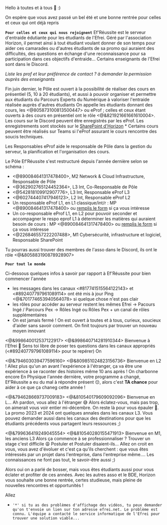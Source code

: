 Hello à toutes et à tous 👋 :)

On espère que vous avez passé un bel été et une bonne rentrée pour celles et ceux qui ont déjà repris 

**`Pour celles et ceux qui nous rejoignent`**
Ef'Réussite est le serveur d'entraide édutiante pour les étudiants de l'Efrei.
Géré par l'association Horizon, il permet ainsi à tout étudiant voulant donner de son temps pour aider ces camarades ou d'autres étudiants de sa promo qui auraient des difficultés, des questions en échange d'une reconnaissance pour sa participation dans ces objectifs d'entraide... 
Certains enseignants de l'Efrei sont dans le Discord. 

*Liste les prof et leur préférence de contact ? à demander la permission auprès des enseignants*

Fin juin dernier, le Pôle est ouvert à la possibilité de réaliser des cours en présentiel (5, 10 à 20 étudiants), et aussi à pouvoir organiser et permettre aux étudiants du Parcours Experts du Numérique à valoriser l'entraide réalisée auprès d'autres étudiants
On appelle les étudiants donnant des cours, les <@805873100813500447> ou eProf ; celles et ceux étant ouverts à des cours en présentiel ont le rôle <@&821921661661610004>.
Les cours sur le Discord peuvent être enregistrés par les eProf. Les enregistrements sont stockés sur le [SharePoint d'Horizon](https://bit.ly/EfRéussiteSP) * 
Certains cours peuvent être réalisés sur Teams si l'eProf assurant le cours rencontre des soucis techniques.

Les Responsables eProf aide le responsable de Pôle dans la gestion du serveur, la planification et l'organisation des cours.

Le Pôle Ef'Réussite s'est restructuré depuis l'année dernière selon se schéma :
  - <@890084641317478400>, M2 Network & Cloud Infrastructure, Responsable de Pôle
  - <@362902765124452364>, L3 Int, Co-Responsable de Pôle
  - <@542818109912907776>, L3 Int, Responsable eProf L3
  - <@602744407417946123>, L2 Int, Responsable eProf L2
  - Un responsable eProf L1, en L1 classique/int/r : MP <@890084641317478400> ou [remplis le form](https://bit.ly/EfRéussiteRecrute) si ça vous intéresse
  - Un co-responsable eProf L1, en L2 pour pouvoir seconder et accompagner le respo eprof L1 à déterminer les matières qui auraient besoin de cours : MP <@890084641317478400> ou [remplis le form](https://bit.ly/EfRéussiteRecrute) si ça vous intéresse
  - <@226846557222207488>, M1 Cybersécurité, infrastructure et logiciel, Responsable SharePoint

Tu pourras aussi trouver des membres de l'asso dans le Discord, ils ont le rôle <@&805883190878928907>

**`Pour tout le monde`**

Ci-dessous quelques infos à savoir par rapport à Ef'Réussite pour bien commencer l'année
 - les messages dans les canaux <#817741515564122143> et <#892407797961089114> ont été mis à jour
   Ping <@&701774653940564078> si quelque chose n'est pas clair
 - les rôles pour accéder au serveur restent les mêmes Efrei -> Pacours Ingé / Parcours Pex -> Rôles Ingé ou Rôles Pex + un canal de rôles supplémentaires
 - On est jamais fermé ! On est ouvert à toutes et à tous, curieux, soucieux d'aider sans savoir comment. On finit toujours par trouver un nouveau moyen innovant

 <@&998640012537122917> <@&998640714281910344>
Bienvenue à l'Efrei 🥳 
Sens toi libre de poser tes questions dans les canaux appropriés (<#892407797961089114> pour te repérer)
On

 <@&794603039477596160> <@&809851024823156736>
Bienvenue en L2 !
Allez plus qu'un an avant l'expérience à l'étranger, ça va être une expérience à se raconter des histoires même 10 ans après !
On charbonne encore
En Physique l'année dernière, votre programme a changé, Ef'Réussite a eu du mal à répondre présent 😔, alors c'est **TA chance** pour aider à ce que ça chaneg cette année !


 <@&794628669737009183> <@&810540179609092096>
Bienvenue en L... Ah pardon, vous allez à l'étranger 😅 Alors éclatez-vous, mais pas trop, on aimerait vous voir entier mi-décembre.
On reste là pour vous épauler 💪. La promo 2023 et 2024 ont quelques annales dans les canaux L3. 
Vous pouvez demander aussi dans les canaux des destinations pour que les étudiants précédents vous partagent leurs ressources ;)

 <@&799636419249045554> <@&810540280155471913>
Bienvenue en M1, les anciens L3
Alors ça commence à se professionnaliser ? Trouver un stage c'est difficile 😩 Postuler et Postuler disaient-ils...
Allez on croit en vous, vous avez d'évoluer et c'est ça qu'ils cherchent : que vous êtes intéressés par un projet dans l'entreprise, dans l'entreprise même....
Les connaissances ne font pas tout, le savoir-être aussi ;)


Alors oui on a parlé de bosser, mais vous êtes étudiants aussi pour vous éclater et profiter de ces années.
Avec les autres asso et le BDE, Horizon vous souhaite une bonne rentrée, certes studieuse, mais pleine de nouvelles rencontres et opportunités !

Allez

* `'*' si tu as des problèmes d'affichage des vidéos, tu peux demander qu'on t'envoie un lien sur ton adresse efrei.net. Le problème est connu. L'équipe a contacté le service informatique de l'Efrei pour trouver une solution viable...`
